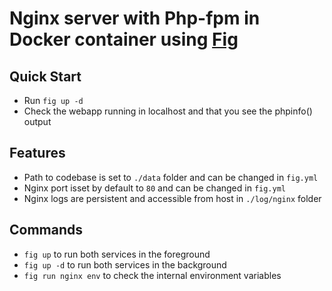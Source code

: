 Nginx server with Php-fpm in Docker container using [Fig](http://www.fig.sh)
=====================================================

## Quick Start
 * Run `fig up -d`
 * Check the webapp running in localhost and that you see the phpinfo() output

## Features
 * Path to codebase is set to `./data` folder and can be changed in `fig.yml`
 * Nginx port isset by default to `80` and can be changed in `fig.yml`
 * Nginx logs are persistent and accessible from host in `./log/nginx` folder

## Commands
 * `fig up` to run both services in the foreground
 * `fig up -d` to run both services in the background
 * `fig run nginx env` to check the internal environment variables